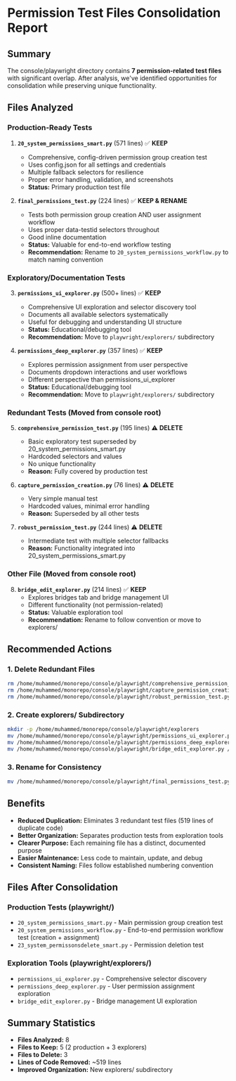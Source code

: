 # Permission Test Files Consolidation Report

## Summary

The console/playwright directory contains **7 permission-related test files** with significant overlap. After analysis, we've identified opportunities for consolidation while preserving unique functionality.

## Files Analyzed

### Production-Ready Tests
1. **`20_system_permissions_smart.py`** (571 lines) ✅ **KEEP**
   - Comprehensive, config-driven permission group creation test
   - Uses config.json for all settings and credentials
   - Multiple fallback selectors for resilience
   - Proper error handling, validation, and screenshots
   - **Status:** Primary production test file

2. **`final_permissions_test.py`** (224 lines) ✅ **KEEP & RENAME**
   - Tests both permission group creation AND user assignment workflow
   - Uses proper data-testid selectors throughout
   - Good inline documentation
   - **Status:** Valuable for end-to-end workflow testing
   - **Recommendation:** Rename to `20_system_permissions_workflow.py` to match naming convention

### Exploratory/Documentation Tests
3. **`permissions_ui_explorer.py`** (500+ lines) ✅ **KEEP**
   - Comprehensive UI exploration and selector discovery tool
   - Documents all available selectors systematically
   - Useful for debugging and understanding UI structure
   - **Status:** Educational/debugging tool
   - **Recommendation:** Move to `playwright/explorers/` subdirectory

4. **`permissions_deep_explorer.py`** (357 lines) ✅ **KEEP**
   - Explores permission assignment from user perspective
   - Documents dropdown interactions and user workflows
   - Different perspective than permissions_ui_explorer
   - **Status:** Educational/debugging tool
   - **Recommendation:** Move to `playwright/explorers/` subdirectory

### Redundant Tests (Moved from console root)
5. **`comprehensive_permission_test.py`** (195 lines) ⚠️ **DELETE**
   - Basic exploratory test superseded by 20_system_permissions_smart.py
   - Hardcoded selectors and values
   - No unique functionality
   - **Reason:** Fully covered by production test

6. **`capture_permission_creation.py`** (76 lines) ⚠️ **DELETE**
   - Very simple manual test
   - Hardcoded values, minimal error handling
   - **Reason:** Superseded by all other tests

7. **`robust_permission_test.py`** (244 lines) ⚠️ **DELETE**
   - Intermediate test with multiple selector fallbacks
   - **Reason:** Functionality integrated into 20_system_permissions_smart.py

### Other File (Moved from console root)
8. **`bridge_edit_explorer.py`** (214 lines) ✅ **KEEP**
   - Explores bridges tab and bridge management UI
   - Different functionality (not permission-related)
   - **Status:** Valuable exploration tool
   - **Recommendation:** Rename to follow convention or move to explorers/

## Recommended Actions

### 1. Delete Redundant Files
```bash
rm /home/muhammed/monorepo/console/playwright/comprehensive_permission_test.py
rm /home/muhammed/monorepo/console/playwright/capture_permission_creation.py
rm /home/muhammed/monorepo/console/playwright/robust_permission_test.py
```

### 2. Create explorers/ Subdirectory
```bash
mkdir -p /home/muhammed/monorepo/console/playwright/explorers
mv /home/muhammed/monorepo/console/playwright/permissions_ui_explorer.py /home/muhammed/monorepo/console/playwright/explorers/
mv /home/muhammed/monorepo/console/playwright/permissions_deep_explorer.py /home/muhammed/monorepo/console/playwright/explorers/
mv /home/muhammed/monorepo/console/playwright/bridge_edit_explorer.py /home/muhammed/monorepo/console/playwright/explorers/
```

### 3. Rename for Consistency
```bash
mv /home/muhammed/monorepo/console/playwright/final_permissions_test.py /home/muhammed/monorepo/console/playwright/20_system_permissions_workflow.py
```

## Benefits

- **Reduced Duplication:** Eliminates 3 redundant test files (519 lines of duplicate code)
- **Better Organization:** Separates production tests from exploration tools
- **Clearer Purpose:** Each remaining file has a distinct, documented purpose
- **Easier Maintenance:** Less code to maintain, update, and debug
- **Consistent Naming:** Files follow established numbering convention

## Files After Consolidation

### Production Tests (playwright/)
- `20_system_permissions_smart.py` - Main permission group creation test
- `20_system_permissions_workflow.py` - End-to-end permission workflow test (creation + assignment)
- `23_system_permissonsdelete_smart.py` - Permission deletion test

### Exploration Tools (playwright/explorers/)
- `permissions_ui_explorer.py` - Comprehensive selector discovery
- `permissions_deep_explorer.py` - User permission assignment exploration
- `bridge_edit_explorer.py` - Bridge management UI exploration

## Summary Statistics

- **Files Analyzed:** 8
- **Files to Keep:** 5 (2 production + 3 explorers)
- **Files to Delete:** 3
- **Lines of Code Removed:** ~519 lines
- **Improved Organization:** New explorers/ subdirectory
